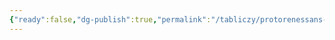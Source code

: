 ```yaml
---
{"ready":false,"dg-publish":true,"permalink":"/tabliczy/protorenessans-i-rannee-vozrozhdenie/prorok-avaakum/","dgPassFrontmatter":true}
---
```



